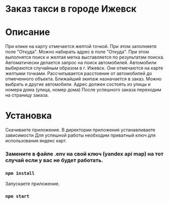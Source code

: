 # Заказ такси в городе Ижевск


# Описание
При клике на карту отмечается желтой точкой. При этом заполняетя поле "Откуда".
Можно набирать адрес в поле "Откуда". При этом выполнятся поиск и желтая метка выставляется 
по результатам поиска.
Автоматически делается запрос на поиск автомобилей. Автомобили выбираются случайным образом в г. Ижевск.
Они отмечаются на карте желтыми точками.
Рассчитывается расстояние от автомобилей до отмеченного объекта. Ближайший экипаж назначается 
в заказ. Можно выбрать и другие автомобили. 
Адрес должен состоять из улицы и номера дома (улица, номер дома)
После успешного заказа переходим на страницу заказа.
# Установка
Скачиваете приложение. В директории приложения устанавливаете зависимости
Для успешной работы необходим приватный ключ для использования яндекс карт. 
### Замените в файле .env на свой ключ (yandex api map) на тот случай если у вас не будет работать.
### `npm install`


Запускаете приложение.
### `npm start`